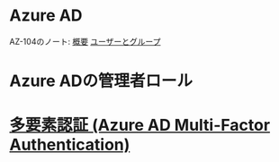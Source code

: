 # Azure AD

AZ-104のノート:
[概要](../AZ-104/mod01-01-aad.md)
[ユーザーとグループ](../AZ-104/mod01-02-user.md)

# Azure ADの管理者ロール


# [多要素認証 (Azure AD Multi-Factor Authentication)](https://docs.microsoft.com/ja-jp/azure/active-directory/authentication/concept-mfa-howitworks)



